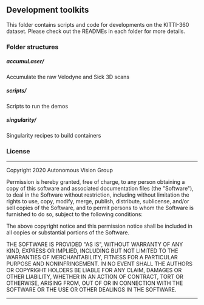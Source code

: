 ## Development toolkits

This folder contains scripts and code for developments on the KITTI-360 dataset. Please check out the READMEs in each folder for more details.


### Folder structures


##### accumuLaser/
 
Accumulate the raw Velodyne and Sick 3D scans

##### scripts/

Scripts to run the demos

##### singularity/

Singularity recipes to build containers

### License
---


Copyright 2020 Autonomous Vision Group

Permission is hereby granted, free of charge, to any person obtaining a copy of this software and associated documentation files (the "Software"), to deal in the Software without restriction, including without limitation the rights to use, copy, modify, merge, publish, distribute, sublicense, and/or sell copies of the Software, and to permit persons to whom the Software is furnished to do so, subject to the following conditions:

The above copyright notice and this permission notice shall be included in all copies or substantial portions of the Software.

THE SOFTWARE IS PROVIDED "AS IS", WITHOUT WARRANTY OF ANY KIND, EXPRESS OR IMPLIED, INCLUDING BUT NOT LIMITED TO THE WARRANTIES OF MERCHANTABILITY, FITNESS FOR A PARTICULAR PURPOSE AND NONINFRINGEMENT. IN NO EVENT SHALL THE AUTHORS OR COPYRIGHT HOLDERS BE LIABLE FOR ANY CLAIM, DAMAGES OR OTHER LIABILITY, WHETHER IN AN ACTION OF CONTRACT, TORT OR OTHERWISE, ARISING FROM, OUT OF OR IN CONNECTION WITH THE SOFTWARE OR THE USE OR OTHER DEALINGS IN THE SOFTWARE.

---



